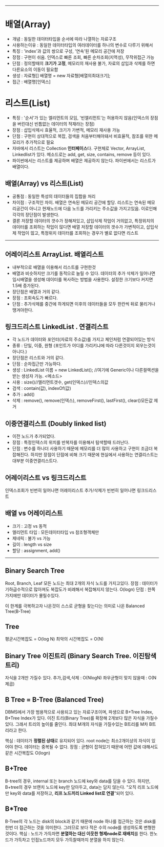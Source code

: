 
---
# 배열(Array)
- 개념 : 동일한 데이터타입을 순서에 따라 나열하는 자료구조
- 사용하는이유 : 동일한 데이터타입의 여러데이터를 하나의 변수로 다루기 위해서
- 특징 : 'index'과 값의 쌍으로 구성, '연속'된 메모리 공간에 저장
- 장점 : 구현이 쉬움. 인덱스로 빠른 조회, 빠른 순차조회(지역성), 무작위접근 가능
- 단점 : 정의할때의 **크기가 고정**, 메모리의 재사용 불가, 자료의 삽입과 삭제를 하면 다른요소의 이동이 필요함
- 생성 : 자료형[] 배열명 = new 자료형[배열의최대크기];
- 접근 : 배열명[인덱스]

# 리스트(List)
- 특징 : '순서'가 있는 엘리먼트의 모임, '빈엘리먼트'는 허용하지 않음(인덱스의 장점을 버린대신 빈틈없는 데이터의 적재라는 장점)
- 장점 : 삽입삭제시 효율적, 크기가 가변적, 메모리 재사용 가능
- 단점 : 구현이 상대적으로 복잡, 검색을 처음부터해야돼서 비효율적, 참조를 위한 메모리가 추가적으로 필요
- 자바에서 리스트는 Collection **인터페이스**다. 구현체로 Vector, ArrayList, Linkedlist가 있다.
  메소드로는 add, get, size, contains, remove 등이 있다.
- 파이썬에서는 리스트를 제공하며 배열은 제공하지 않는다. 파이썬에서는 리스트가 배열이다.

## 배열(Array) vs 리스트(List)
- 공통점 : 동일한 특성의 데이터들의 집합을 처리
- 차이점 : 구조적인 차이.
  배열은 연속된 메모리 공간에 할당.
  리스트는 연속된 메모리공간이 아니고 현재노드에 다음 노드를 가리키는 주소값을 가지고있음.
  이로인해 각각의 장단점이 발생한다.
- 결론
  저장할 데이터의 갯수가 정해져있고, 삽입삭제 작업이 거의없고, 특정위치의 데이터를 조회하는 작업이 많다면 배열
  저장할 데이터의 갯수가 가변적이고, 삽입삭제 작업이 많고, 특정위치 데이터를 조회하는 경우가 별로 없다면 리스트
---

## 어레이리스트 ArrayList. 배열리스트
- 내부적으로 배열을 이용해서 리스트를 구현한것
- 배열과 비슷하지만 크기를 동적으로 늘릴 수 있다.
 데이터의 추가 삭제가 일어나면 임시배열을 생성해 데이터를 복사하는 방법을 사용한다.
 설정한 크기보다 커지면 1.5배 증가된다.
- 장단점은 배열과 거의 같다.
- 장점 : 조회속도가 빠르다.
- 단점 : 추가삭제를 중간에 하게되면 이후의 데이터들을 모두 한칸씩 뒤로 물리거나 땡겨야한다.

## 링크드리스트 LinkedList . 연결리스트
- 각 노드가 데이터와 포인터(자료의 주소값)를 가지고 체인처럼 연결되어있는 방식
- 종류 : 단일, 이중, 원형
        (포인트가 어디를 가리키냐에 따라 다른것이지 외우는것이 아니다.)
- 장단점은 리스트와 거의 같다.
- 단점 : 순차접근만 가능하다.
- 생성 : LinkedList 이름 = new LinkedList(); 	//여기에 Generic이나 다른컬렉션을 받는 생성자 가능.
<메소드>
- 사용 : size()//엘리먼트갯수, get(인덱스)//인덱스의값
- 검색 : contain(값), indexOf(값)
- 추가 : add()
- 삭제 : remove(), remove(인덱스), removeFirst(), lastFirst(), clear()모든값 제거

## 이중연결리스트 (Doubly linked list)
- 이전 노드가 추가되었다.
- 장점 : 특정인덱스의 위치를 반복자를 이용해서 탐색할때 드러난다.
- 단점 : 변수를 하나더 사용하기 때문에 메모리를 더 많이 사용하고 구현이 조금더 복잡해진다.
하지만 장점이 단점에 비해 크기 때문에 현실에서 사용하는 연결리스트는 대부분 이중연결리스트다.


## 어레이리스트 vs 링크드리스트
인덱스조회가 빈번히 일어나면 어레이리스트
추가/삭제가 빈번히 일어나면 링크드리스트

## 배열 vs 어레이리스트
- 크기 : 고정 vs 동적
- 엘리먼트 타입 : 모든데이터타입 vs 참조형객체만
- 제네릭 : 불가 vs 가능
- 길이 : length vs size
- 할당 : assignment, add()

---
## Binary Search Tree
Root, Branch, Leaf
모든 노드는 최대 2개의 자식 노드를 가지고있다.
장점 : 데이터가 기하급수적으로 많아져도 복잡도가 비례해서 복잡해지지 않는다.
O(logn)
단점 : 한쪽 가지에만 데이터가 몰릴수있다.

이 한계를 극복하고자 나온것이 스스로 균형을 찾는다는 의미로 나온 Balanced Tree(B-Tree)

## Tree
평균시간복잡도 = O(log N)
최악의 시간복잡도 = O(N)

## Binary Tree 이진트리 (Binary Search Tree. 이진탐색트리)
자식을 2개만 가질수 있다.
추가,검색,삭제 : O(NlogN)
좌우균형이 맞지 않을때 : O(N제곱)

## B Tree = B-Tree (Balanced Tree)
DBMS에서 가장 범용적으로 사용되고 있는 자료구조이며, 파생으로 B+Tree Index, B*Tree Index가 있다.
이진 트리(Binary Tree)를 확장해 2개보다 많은 자식을 가질수있다. 그래서 트리의 높이를 줄인다.
최대 M개의 자식을 가질수있는 B트리를 M차 B트리라고 한다.

핵심 : 데이터가 **정렬된 상태**로 유지되어 있다.
    root node는 최소2개이상의 자식이 있어야 한다.
    데이터는 중복될 수 없다.
장점 : 균형이 잡혀있기 때문에 어떤 값에 대해서도 같은 시간복잡도 O(logn)


## B+Tree
 B-tree의 경우, internal 또는 branch 노드에 key와 data를 담을 수 있다.
 하지만, B+tree의 경우 브랜치 노드에 key만 담아두고, data는 담지 않는다.
 "오직 리프 노드에만 key와 data를 저장하고, **리프 노드끼리 Linked list로 연결**"되어 있다.

## B*Tree
B-Tree의 각 노드는 disk의 block과 같기 때문에 node 하나를 접근하는 것은 disk를 한번 더 접근하는 것을 의미한다.
그러므로 보다 적은 수의 node를 생성하도록 변형한것이다.
핵심 : 노드가 가득차면 **분열하는 대신 이웃한 형제node로 재배치**를 한다.
      한노드가 가득차고 인접노드까지 모두 가득찰때까지 분열을 하지 않는다.
